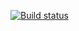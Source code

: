 [![Build status](https://ci.appveyor.com/api/projects/status/f53mwf0xbday3krd?svg=true)](https://ci.appveyor.com/project/dousmartin/carddeliverytest)